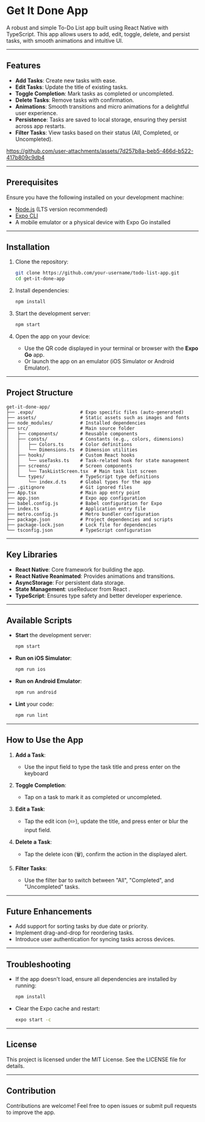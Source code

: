 # Get It Done App

A robust and simple To-Do List app built using React Native with TypeScript. This app allows users to add, edit, toggle, delete, and persist tasks, with smooth animations and intuitive UI.

---

## Features

- **Add Tasks**: Create new tasks with ease.
- **Edit Tasks**: Update the title of existing tasks.
- **Toggle Completion**: Mark tasks as completed or uncompleted.
- **Delete Tasks**: Remove tasks with confirmation.
- **Animations**: Smooth transitions and micro animations for a delightful user experience.
- **Persistence**: Tasks are saved to local storage, ensuring they persist across app restarts.
- **Filter Tasks**: View tasks based on their status (All, Completed, or Uncompleted).
  
https://github.com/user-attachments/assets/7d257b8a-beb5-466d-b522-417b809c9db4

---

## Prerequisites

Ensure you have the following installed on your development machine:

- [Node.js](https://nodejs.org/) (LTS version recommended)
- [Expo CLI](https://docs.expo.dev/get-started/installation/)
- A mobile emulator or a physical device with Expo Go installed

---

## Installation

1. Clone the repository:
   ```bash
   git clone https://github.com/your-username/todo-list-app.git
   cd get-it-done-app
   ```

2. Install dependencies:
   ```bash
   npm install
   ```

3. Start the development server:
   ```bash
   npm start
   ```

4. Open the app on your device:
   - Use the QR code displayed in your terminal or browser with the **Expo Go** app.
   - Or launch the app on an emulator (iOS Simulator or Android Emulator).

---

## Project Structure

```plaintext
get-it-done-app/
├── .expo/                 # Expo specific files (auto-generated)
├── assets/                # Static assets such as images and fonts
├── node_modules/          # Installed dependencies
├── src/                   # Main source folder
│   ├── components/        # Reusable components
│   ├── consts/            # Constants (e.g., colors, dimensions)
│   │   ├── Colors.ts      # Color definitions
│   │   └── Dimensions.ts  # Dimension utilities
│   ├── hooks/             # Custom React hooks
│   │   └── useTasks.ts    # Task-related hook for state management
│   ├── screens/           # Screen components
│   │   └── TaskListScreen.tsx  # Main task list screen
│   └── types/             # TypeScript type definitions
│       └── index.d.ts     # Global types for the app
├── .gitignore             # Git ignored files
├── App.tsx                # Main app entry point
├── app.json               # Expo app configuration
├── babel.config.js        # Babel configuration for Expo
├── index.ts               # Application entry file
├── metro.config.js        # Metro bundler configuration
├── package.json           # Project dependencies and scripts
├── package-lock.json      # Lock file for dependencies
└── tsconfig.json          # TypeScript configuration
```

---

## Key Libraries

- **React Native**: Core framework for building the app.
- **React Native Reanimated**: Provides animations and transitions.
- **AsyncStorage**: For persistent data storage.
- **State Management**: useReducer from React .
- **TypeScript**: Ensures type safety and better developer experience.

---

## Available Scripts

- **Start** the development server:
  ```bash
  npm start
  ```

- **Run on iOS Simulator**:
  ```bash
  npm run ios
  ```

- **Run on Android Emulator**:
  ```bash
  npm run android
  ```

- **Lint** your code:
  ```bash
  npm run lint
  ```

---

## How to Use the App

1. **Add a Task**:
   - Use the input field to type the task title and press enter on the keyboard 

2. **Toggle Completion**:
   - Tap on a task to mark it as completed or uncompleted.

3. **Edit a Task**:
   - Tap the edit icon (✏️), update the title, and press enter or blur the input field.

4. **Delete a Task**:
   - Tap the delete icon (🗑️), confirm the action in the displayed alert.

5. **Filter Tasks**:
   - Use the filter bar to switch between "All", "Completed", and "Uncompleted" tasks.

---

## Future Enhancements

- Add support for sorting tasks by due date or priority.
- Implement drag-and-drop for reordering tasks.
- Introduce user authentication for syncing tasks across devices.

---

## Troubleshooting

- If the app doesn't load, ensure all dependencies are installed by running:
  ```bash
  npm install
  ```

- Clear the Expo cache and restart:
  ```bash
  expo start -c
  ```

---

## License

This project is licensed under the MIT License. See the LICENSE file for details.

---

## Contribution

Contributions are welcome! Feel free to open issues or submit pull requests to improve the app.

